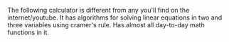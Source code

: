 The following calculator is different from any you'll find on the internet/youtube.
It has algorithms for solving linear equations in two and three variables using cramer's rule.
Has almost all day-to-day math functions in it.

